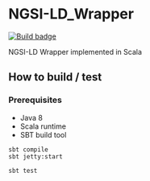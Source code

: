 # NGSI-LD_Wrapper

[![Build badge](https://img.shields.io/travis/jmcanterafonseca/NGSI-LD_Wrapper.svg "Travis build status")](https://travis-ci.org/jmcanterafonseca/NGSI-LD_Wrapper/)

NGSI-LD Wrapper implemented in Scala

## How to build / test

### Prerequisites

* Java 8
* Scala runtime
* SBT build tool

```console
sbt compile
sbt jetty:start
```

```console
sbt test
```

#
